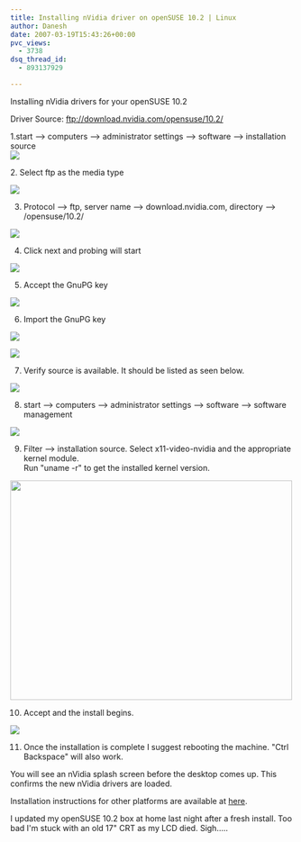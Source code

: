 ```yaml
---
title: Installing nVidia driver on openSUSE 10.2 | Linux
author: Danesh
date: 2007-03-19T15:43:26+00:00
pvc_views:
  - 3738
dsq_thread_id:
  - 893137929

---
```

Installing nVidia drivers for your openSUSE 10.2

Driver Source: ftp://download.nvidia.com/opensuse/10.2/

1.start &#8211;> computers &#8211;> administrator settings &#8211;> software &#8211;> installation source  
![][1] 

<!--more-->2. Select ftp as the media type

![][2] 

3. Protocol &#8211;> ftp, server name &#8211;> download.nvidia.com, directory &#8211;> /opensuse/10.2/

![][3] 

4. Click next and probing will start

![][4] 

5. Accept the GnuPG key

![][5] 

6. Import the GnuPG key

![][5] 

![][6] 

7. Verify source is available. It should be listed as seen below.

![][7] 

8. start &#8211;> computers &#8211;> administrator settings &#8211;> software &#8211;> software management

![][8] 

9. Filter &#8211;> installation source. Select x11-video-nvidia and the appropriate kernel module.  
Run "uname -r" to get the installed kernel version.

<img loading="lazy" src="http://farm1.static.flickr.com/153/426788484_12cb5ff093.jpg?v=0" height="390" width="500" /> 

10. Accept and the install begins.

![][9] 

11. Once the installation is complete I suggest rebooting the machine. "Ctrl Backspace" will also work.

You will see an nVidia splash screen before the desktop comes up. This confirms the new nVidia drivers are loaded.

Installation instructions for other platforms are available at [here][10].

I updated my openSUSE 10.2 box at home last night after a fresh install. Too bad I'm stuck with an old 17" CRT as my LCD died. Sigh&#8230;..

 [1]: http://farm1.static.flickr.com/161/426784522_d917155812.jpg?v=0
 [2]: http://farm1.static.flickr.com/155/426784528_29fe5eaeae.jpg?v=0
 [3]: http://farm1.static.flickr.com/170/426784530_94a233b0b6.jpg?v=0
 [4]: http://farm1.static.flickr.com/161/426784533_ee894bf9f2.jpg?v=0
 [5]: http://farm1.static.flickr.com/162/426784561_a8cc6e3edf.jpg?v=0
 [6]: http://farm1.static.flickr.com/162/426788475_b1a1d84fa2.jpg?v=0
 [7]: http://farm1.static.flickr.com/178/426788477_527aeb71c7.jpg?v=0
 [8]: http://farm1.static.flickr.com/168/426788480_ec6e6a7095.jpg?v=0
 [9]: http://farm1.static.flickr.com/185/426788489_3a8ac9a9d7.jpg?v=0
 [10]: http://www.suse.de/~sndirsch/nvidia-installer-HOWTO.html#2